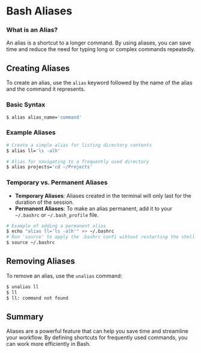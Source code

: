 # Bash Aliases

### What is an Alias?

An alias is a shortcut to a longer command. By using aliases, you can save time and reduce the need for typing long or complex commands repeatedly.

## Creating Aliases

To create an alias, use the `alias` keyword followed by the name of the alias and the command it represents.

### Basic Syntax

```bash
$ alias alias_name='command'
```

### Example Aliases

```bash
# Create a simple alias for listing directory contents
$ alias ll='ls -alh'

# Alias for navigating to a frequently used directory
$ alias projects='cd ~/Projects'
```

### Temporary vs. Permanent Aliases

- **Temporary Aliases**: Aliases created in the terminal will only last for the duration of the session.
- **Permanent Aliases**: To make an alias permanent, add it to your `~/.bashrc` or `~/.bash_profile` file.

```bash
# Example of adding a permanent alias
$ echo "alias ll='ls -alh'" >> ~/.bashrc
# Run 'source' to apply the .bashrc confi wihtout restarting the shell
$ source ~/.bashrc
```

## Removing Aliases

To remove an alias, use the `unalias` command:

```bash
$ unalias ll
$ ll
$ ll: command not found
```

## Summary

Aliases are a powerful feature that can help you save time and streamline your workflow. By defining shortcuts for frequently used commands, you can work more efficiently in Bash.
```
